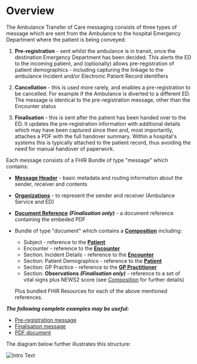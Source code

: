 # Overview

The Ambulance Transfer of Care messaging consists of three types of message which are sent from the Ambulance to the hospital Emergency Department where the patient is being conveyed:

1. **Pre-registration** - sent whilst the ambulance is in transit, once the destination Emergency Department has been decided. This alerts the ED to the incoming patient, and (optionally) allows pre-registration of patient demographics - including capturing the linkage to the ambulance Incident and/or Electronic Patient Record identifiers

2. **Cancellation** - this is used more rarely, and enables a pre-registration to be cancelled. For example if the Ambulance is diverted to a different ED. The message is identical to the pre-registration message, other than the Encounter status

3. **Finalisation** - this is sent after the patient has been handed over to the ED. It updates the pre-registration information with additional details which may have been captured since then and, most importantly, attaches a PDF with the full handover summary. Within a hospital's systems this is typically attached to the patient record, thus avoiding the need for manual handover of paperwork.


Each message consists of a FHIR Bundle of type "message" which contains:
 - **[Message Header](StructureDefinition-Interweave-ToC-MessageHeader.html)** - basic metadata and routing information about the sender, receiver and contents
 - **[Organizations](StructureDefinition-Interweave-ToC-Organization.html)** - to represent the sender and receiver (Ambulance Service and ED)
 - **[Document Reference](StructureDefinition-Interweave-ToC-DocumentReference.html)** ***(Finalisation only)*** - a document reference containing the embeded PDF
 - Bundle of type "document" which contains a **[Composition](StructureDefinition-Interweave-ToC-Composition.html)** including:
   - Subject - reference to the **[Patient](StructureDefinition-Interweave-ToC-Patient.html)**
   - Encounter - reference to the **[Encounter](StructureDefinition-Interweave-ToC-Encounter.html)**
   - Section: Incident Details - reference to the **[Encounter](StructureDefinition-Interweave-ToC-Encounter.html)**
   - Section: Patient Demographics - reference to the **[Patient](StructureDefinition-Interweave-ToC-Patient.html)**
   - Section: GP Practice - reference to the **[GP Practitioner](StructureDefinition-Interweave-ToC-GPPRactitioner.html)**
   - Section: **Observations** ***(Finalisation only)*** - reference to a set of vital signs plus NEWS2 score (see [Composition](StructureDefinition-Interweave-ToC-Composition.html) for further details)

   Plus bundled FHIR Resources for each of the above mentioned references.

   
***The following complete examples may be useful:***
 - [Pre-registration message](ToCFullExample-PreReg.txt)
 - [Finalisation message](ToCFullExample-Finalise.txt)
 - [PDF document](ExampleToC.pdf)


The diagram below further illustrates this structure:

   <img src=".\ToCMessageStructure.png" alt="Intro Text" style="clear:both; float:none">




